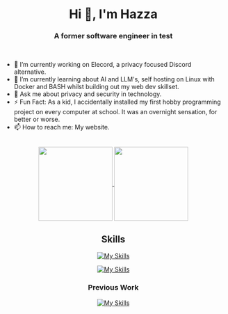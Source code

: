 <!-- **hazzuk/hazzuk** is a ✨ _special_ ✨ repository because its `README.md` (this file) appears on your GitHub profile. -->

<h1 align="center">Hi 👋, I'm Hazza</h1>
<h3 align="center">A former software engineer in test</h3>

<br>

- 🔭 I’m currently working on Elecord, a privacy focused Discord alternative.
- 🌱 I’m currently learning about AI and LLM's, self hosting on Linux with Docker and BASH whilst building out my web dev skillset.
- 💬 Ask me about privacy and security in technology.
- ⚡ Fun Fact: As a kid, I accidentally installed my first hobby programming project on every computer at school. It was an overnight sensation, for better or worse.
- 📫 How to reach me: My website.

<div align="center">

<br>

<a href="https://github.com/anuraghazra/github-readme-stats">
  <img height=170 align="center" src="https://github-readme-stats.vercel.app/api?username=hazzuk&show_icons=true&theme=dark" />
</a>
<a href="https://github.com/anuraghazra/convoychat">
  <img height=170 align="center" src="https://github-readme-stats.vercel.app/api/top-langs?username=hazzuk&layout=compact&theme=dark&card_width=1" />
</a>

<br>

## Skills

[![My Skills](https://skillicons.dev/icons?i=linux,windows,apple&theme=light)](https://skillicons.dev)

[![My Skills](https://skillicons.dev/icons?i=bash,html,js,css,md,git,githubactions,docker,cloudflare&theme=dark)](https://skillicons.dev)

### Previous Work

[![My Skills](https://skillicons.dev/icons?i=cs,selenium,postman)](https://skillicons.dev)

</div>
